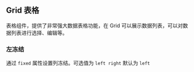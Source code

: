 <div class="demo-header">
<p class="overviewicon">
  <span class="wapi-list-form"/>
</p>

## Grid 表格

<nova-uxlink widget-name="Grid"></nova-uxlink>

表格组件，提供了非常强大数据表格功能，在 Grid 可以展示数据列表，可以对数据列表进行选择、编辑等。
</div>

### 左冻结

 通过 `fixed` 属性设置列冻结。可选值为 `left right` 默认为 `left`

<nova-demo-view link="grid/fixed/left-fixed"></nova-demo-view>

<br>
